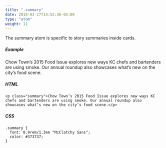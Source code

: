 ```yaml
---
title: ".summary"
date: 2018-03-27T14:52:36-05:00
type: "atom"
weight: 11
---
```


The summary atom is specific to story summaries inside cards.

##### Example
<p class="summary">Chow Town’s 2015 Food Issue explores new ways KC chefs and bartenders are using smoke. Our annual roundup also showcases what’s new on the city’s food scene.</p>

##### HTML
```
<p class="summary">Chow Town’s 2015 Food Issue explores new ways KC chefs and bartenders are using smoke. Our annual roundup also showcases what’s new on the city’s food scene.</p>
```

##### CSS
```
.summary {
  font: 0.9rem/1.3em "McClatchy Sans";
  color: #373737;
}
```
